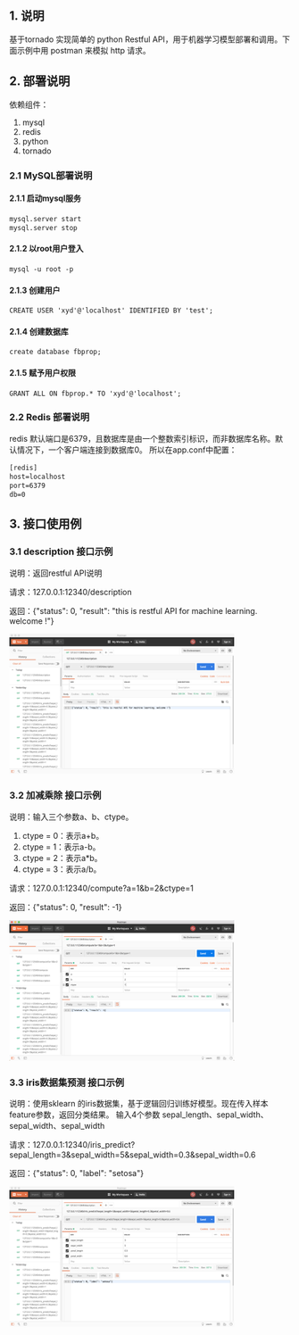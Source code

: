 ## 1. 说明
基于tornado 实现简单的 python Restful API，用于机器学习模型部署和调用。下面示例中用 postman 来模拟 http 请求。

## 2. 部署说明
依赖组件：

1. mysql
2. redis
3. python
4. tornado

### 2.1 MySQL部署说明

#### 2.1.1 启动mysql服务
```
mysql.server start
mysql.server stop
```
#### 2.1.2 以root用户登入
```
mysql -u root -p
```
#### 2.1.3 创建用户
```
CREATE USER 'xyd'@'localhost' IDENTIFIED BY 'test';
```
#### 2.1.4 创建数据库
```
create database fbprop;
```
#### 2.1.5 赋予用户权限
```
GRANT ALL ON fbprop.* TO 'xyd'@'localhost';
```

### 2.2 Redis 部署说明
redis 默认端口是6379，且数据库是由一个整数索引标识，而非数据库名称。默认情况下，一个客户端连接到数据库0。
所以在app.conf中配置：
```
[redis]
host=localhost
port=6379
db=0
```

## 3. 接口使用例

### 3.1 description 接口示例
说明：返回restful API说明

请求：127.0.0.1:12340/description

返回：{"status": 0, "result": "this is restful API for machine learning. welcome !"}

<div align=centre><img width="80%" height="80%" src="https://github.com/caserwin/SimpleRestfulML/raw/master/pic/restfulAPI_1.png"/></div>

### 3.2 加减乘除 接口示例
说明：输入三个参数a、b、ctype。

1. ctype = 0：表示a+b。
2. ctype = 1：表示a-b。
3. ctype = 2：表示a*b。
4. ctype = 3：表示a/b。

请求：127.0.0.1:12340/compute?a=1&b=2&ctype=1

返回：{"status": 0, "result": -1}

<div align=centre><img width="80%" height="80%" src="https://github.com/caserwin/SimpleRestfulML/raw/master/pic/restfulAPI_2.png"/></div>

### 3.3 iris数据集预测 接口示例
说明：使用sklearn 的iris数据集，基于逻辑回归训练好模型。现在传入样本feature参数，返回分类结果。
输入4个参数 sepal_length、sepal_width、sepal_width、sepal_width

请求：127.0.0.1:12340/iris_predict?sepal_length=3&sepal_width=5&sepal_width=0.3&sepal_width=0.6

返回：{"status": 0, "label": "setosa"}

<div align=centre><img width="80%" height="80%" src="https://github.com/caserwin/SimpleRestfulML/raw/master/pic/restfulAPI_3.png"/></div>